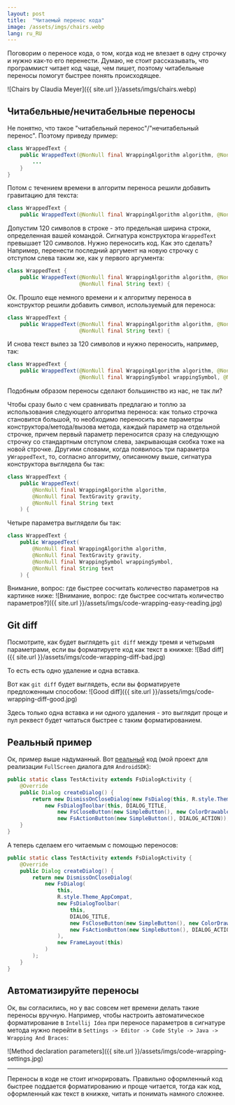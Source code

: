 ```yaml
---
layout: post
title:  "Читаемый перенос кода"
image: /assets/imgs/chairs.webp
lang: ru_RU
---
```


Поговорим о переносе кода, о том, когда код не влезает в одну строчку и нужно как-то его перенести. 
Думаю, не стоит рассказывать, что программист читает код чаще, чем пишет, поэтому читабельные переносы помогут 
быстрее понять происходящее. 

![Chairs by Claudia Meyer]({{ site.url }}/assets/imgs/chairs.webp)

<!--more-->

## Читабельные/нечитабельные переносы
Не понятно, что такое "читабельный перенос"/"нечитабельный перенос". Поэтому приведу пример:
```java
class WrappedText {
    public WrappedText(@NonNull final WrappingAlgorithm algorithm, @NonNull final String text) {
        ...
    }
}
```
Потом с течением времени в алгоритм переноса решили добавить гравитацию для текста:
```java
class WrappedText {
    public WrappedText(@NonNull final WrappingAlgorithm algorithm, @NonNull final TextGravity gravity, @NonNull final String text) {
```
Допустим 120 символов в строке - это предельная ширина строки, определенная вашей командой. Сигнатура конструктора 
`WrappedText` превышает 120 символов. Нужно переносить код. Как это сделать? Например, перенести последний аргумент 
на новую строчку с отступом слева таким же, как у первого аргумента:
```java
class WrappedText {
    public WrappedText(@NonNull final WrappingAlgorithm algorithm, @NonNull final TextGravity gravity, 
                       @NonNull final String text) {
```
Ок. Прошло еще немного времени и к алгоритму переноса в конструктор решили добавить символ, используемый для переноса:
```java
class WrappedText {
    public WrappedText(@NonNull final WrappingAlgorithm algorithm, @NonNull final TextGravity gravity, @NonNull final WrappingSymbol wrappingSymbol, 
                       @NonNull final String text) {
```
И снова текст вылез за 120 символов и нужно переносить, например, так:
```java
class WrappedText {
    public WrappedText(@NonNull final WrappingAlgorithm algorithm, @NonNull final TextGravity gravity, 
                       @NonNull final WrappingSymbol wrappingSymbol, @NonNull final String text) {
```
Подобным образом переносы сделают большинство из нас, не так ли?

Чтобы сразу было с чем сравнивать предлагаю и топлю за использования следующего алгоритма переноса:
как только строчка становится большой, то необходимо переносить все параметры конструктора/метода/вызова метода, каждый 
параметр на отдельной строчке, причем первый параметр переносится сразу на следующую строчку со стандартным отступом
слева, закрывающая скобка тоже на новой строчке. Другими словами, когда появилось три параметра у`WrappedText`, то, 
согласно алгоритму, описанному выше, сигнатура конструктора выглядела бы так:
```java
class WrappedText {
    public WrappedText(
        @NonNull final WrappingAlgorithm algorithm, 
        @NonNull final TextGravity gravity, 
        @NonNull final String text
    ) {
```
Четыре параметра выглядели бы так:
```java
class WrappedText {
    public WrappedText(
        @NonNull final WrappingAlgorithm algorithm, 
        @NonNull final TextGravity gravity, 
        @NonNull final WrappingSymbol wrappingSymbol, 
        @NonNull final String text
    ) {
```

Внимание, вопрос: где быстрее сосчитать количество параметров на картинке ниже:
![Внимание, вопрос: где быстрее сосчитать количество параметров?]({{ site.url }}/assets/imgs/code-wrapping-easy-reading.jpg)

## Git diff
Посмотрите, как будет выглядеть `git diff` между тремя и четырьмя параметрами, если вы форматируете код как текст в 
книжке:
![Bad diff]({{ site.url }}/assets/imgs/code-wrapping-diff-bad.jpg)

То есть есть одно удаление и одна вставка.

Вот как `git diff` будет выглядеть, если вы форматируете предложенным способом:
![Good diff]({{ site.url }}/assets/imgs/code-wrapping-diff-good.jpg)

Здесь только одна вставка и ни одного удаления - это выглядит проще и пул реквест будет читаться быстрее с таким 
форматированием.


## Реальный пример
Ок, пример выше надуманный. Вот [реальный](https://github.com/nikialeksey/FullScreenDialog/blob/master/lib/src/androidTest/java/com/nikialeksey/fullscreendialog/DissmissOnCloseDialogTest.java#L40-L45) 
код (мой проект для реализации `FullScreen` диалога для `AndroidSDK`):
```java
public static class TestActivity extends FsDialogActivity {
    @Override
    public Dialog createDialog() {
        return new DismissOnCloseDialog(new FsDialog(this, R.style.Theme_AppCompat,
            new FsDialogToolbar(this, DIALOG_TITLE,
                new FsCloseButton(new SimpleButton(), new ColorDrawable()),
                new FsActionButton(new SimpleButton(), DIALOG_ACTION)), new FrameLayout(this)));
    }
}
```
А теперь сделаем его читаемым с помощью переносов:
```java
public static class TestActivity extends FsDialogActivity {
    @Override
    public Dialog createDialog() {
        return new DismissOnCloseDialog(
            new FsDialog(
                this, 
                R.style.Theme_AppCompat,
                new FsDialogToolbar(
                    this, 
                    DIALOG_TITLE,
                    new FsCloseButton(new SimpleButton(), new ColorDrawable()),
                    new FsActionButton(new SimpleButton(), DIALOG_ACTION)
                ), 
                new FrameLayout(this)
            )
        );
    }
}
```

## Автоматизируйте переносы
Ок, вы согласились, но у вас совсем нет времени делать такие переносы вручную. Например, чтобы настроить автоматическое
форматирование в `Intellij Idea` при переносе параметров в сигнатуре метода нужно перейти в
`Settings -> Editor -> Code Style -> Java -> Wrapping And Braces`:

![Method declaration parameters]({{ site.url }}/assets/imgs/code-wrapping-settings.jpg)

---
Переносы в коде не стоит игнорировать. Правильно оформленный код быстрее поддается форматированию и проще читается, 
тогда как код, оформленный как текст в книжке, читать и понимать намного сложнее. 